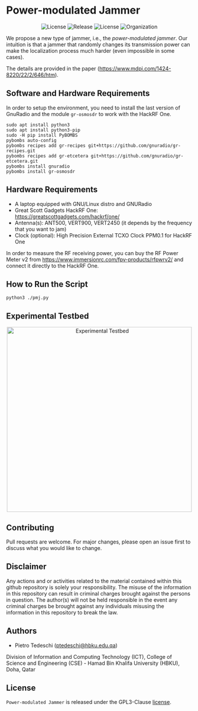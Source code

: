 # Power-modulated Jammer
<p align="center">
     <img alt="License" src="https://img.shields.io/static/v1.svg?label=license&message=GPL3&color=brightgreen">
     <img alt="Release" src="https://img.shields.io/static/v1.svg?label=release&message=1.0&color=blue">
     <img alt="License" src="https://img.shields.io/static/v1.svg?label=build&message=passing&color=brightgreen">
     <img alt="Organization" src="https://img.shields.io/static/v1.svg?label=org&message=CRI-LAB&color=blue">
</p>
We propose a new type of jammer, i.e., the <i>power-modulated jammer</i>. Our intuition is that a jammer that randomly changes its transmission power can make the localization process much harder (even impossible in some cases).

The details are provided in the paper (https://www.mdpi.com/1424-8220/22/2/646/htm).

## Software and Hardware Requirements
In order to setup the environment, you need to install the last version of GnuRadio and the module ```gr-osmosdr``` to work with the HackRF One.
```
sudo apt install python3
sudo apt install python3-pip
sudo -H pip install PyBOMBS
pybombs auto-config
pybombs recipes add gr-recipes git+https://github.com/gnuradio/gr-recipes.git
pybombs recipes add gr-etcetera git+https://github.com/gnuradio/gr-etcetera.git
pybombs install gnuradio
pybombs install gr-osmosdr
```

## Hardware Requirements
- A laptop equipped with GNU/Linux distro and GNURadio
- Great Scott Gadgets HackRF One: https://greatscottgadgets.com/hackrf/one/
- Antenna(s): ANT500, VERT900, VERT2450 (it depends by the frequency that you want to jam)
- Clock (optional): High Precision External TCXO Clock PPM0.1 for HackRF One

In order to measure the RF receiving power, you can buy the RF Power Meter v2 from https://www.immersionrc.com/fpv-products/rfpwrv2/ and connect it directly to the HackRF One.

## How to Run the Script
```python3 ./pmj.py```

## Experimental Testbed
<p align="center">
     <img alt="Experimental Testbed" src="./figures/testbed.jpeg" width="500">
</p>

## Contributing
Pull requests are welcome. For major changes, please open an issue first to discuss what you would like to change.

## Disclaimer
Any actions and or activities related to the material contained within this github repository is solely your responsibility. The misuse of the information in this repository can result in criminal charges brought against the persons in question. The author(s) will not be held responsible in the event any criminal charges be brought against any individuals misusing the information in this repository to break the law.

## Authors
- Pietro Tedeschi (ptedeschi@hbku.edu.qa)

Division of Information and Computing Technology (ICT), College of Science and Engineering (CSE) - Hamad Bin Khalifa University (HBKU), Doha, Qatar

## License
`Power-modulated Jammer` is released under the GPL3-Clause <a href="LICENSE">license</a>.
